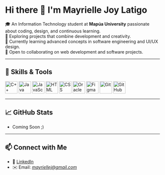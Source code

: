 # Hi there 👋 I'm Mayrielle Joy Latigo  

🎓 An Information Technology student at **Mapúa University** passionate about coding, design, and continuous learning.  
🚀 Exploring projects that combine development and creativity.  
🌱 Currently learning advanced concepts in software engineering and UI/UX design.  
🤝 Open to collaborating on web development and software projects.  

---

## 🔧 Skills & Tools  

<p align="left">
  <!-- Languages -->
  <img src="https://cdn.jsdelivr.net/gh/devicons/devicon/icons/cplusplus/cplusplus-original.svg" alt="C++" width="40" height="40"/>  
  <img src="https://cdn.jsdelivr.net/gh/devicons/devicon/icons/java/java-original.svg" alt="Java" width="40" height="40"/>  
  <img src="https://cdn.jsdelivr.net/gh/devicons/devicon/icons/javascript/javascript-original.svg" alt="JavaScript" width="40" height="40"/>  
  <img src="https://cdn.jsdelivr.net/gh/devicons/devicon/icons/html5/html5-original.svg" alt="HTML" width="40" height="40"/>  
  <img src="https://cdn.jsdelivr.net/gh/devicons/devicon/icons/css3/css3-original.svg" alt="CSS" width="40" height="40"/>  

  <!-- Database -->
  <img src="https://cdn.jsdelivr.net/gh/devicons/devicon/icons/oracle/oracle-original.svg" alt="Oracle" width="40" height="40"/>  

  <!-- Design -->
  <img src="https://cdn.jsdelivr.net/gh/devicons/devicon/icons/figma/figma-original.svg" alt="Figma" width="40" height="40"/>  

  <!-- Version Control -->
  <img src="https://cdn.jsdelivr.net/gh/devicons/devicon/icons/git/git-original.svg" alt="Git" width="40" height="40"/>  
  <img src="https://cdn.jsdelivr.net/gh/devicons/devicon/icons/github/github-original.svg" alt="GitHub" width="40" height="40"/>  
</p>

---

## 📈 GitHub Stats  
- Coming Soon ;)

---

## 📫 Connect with Me  
- 💼 [LinkedIn](http://linkedin.com/in/mayrielle-joy-latigo-979012379)  
- ✉️ Email: *mayriellej@gmail.com*  
